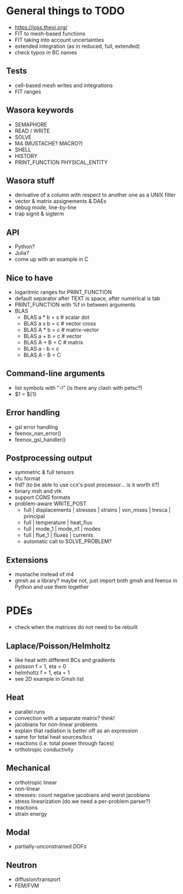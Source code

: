 # General things to TODO

 * https://joss.theoj.org/
 * FIT to mesh-based functions
 * FIT taking into account uncertainties
 * extended integration (as in reduced, full, extended)
 * check typos in BC names

 
## Tests
 
 * cell-based mesh writes and integrations
 * FIT ranges

## Wasora keywords

 * SEMAPHORE
 * READ / WRITE
 * SOLVE
 * M4 (MUSTACHE? MACRO?)
 * SHELL
 * HISTORY
 * PRINT_FUNCTION PHYSICAL_ENTITY
 
## Wasora stuff

 * derivative of a column with respect to another one as a UNIX filter
 * vector & matrix assignements & DAEs
 * debug mode, line-by-line
 * trap signit & sigterm

## API

 * Python?
 * Julia?
 * come up with an example in C

## Nice to have

 * logaritmic ranges for PRINT_FUNCTION
 * default separator after TEXT is space, after numerical is tab
 * PRINT_FUNCTION with %f in between arguments
 * BLAS
   - BLAS a * b = s   # scalar dot
   - BLAS a x b = c   # vector cross
   - BLAS A * b = c   # matrix-vector
   - BLAS a + b = c   # vector
   - BLAS A + B = C   # matrix
   - BLAS a - b = c
   - BLAS A - B = C
   
 
## Command-line arguments

 * list symbols with "-l" (is there any clash with petsc?)
 * $1 = ${1}
 
## Error handling 
 
 * gsl error handling
 * feenox_nan_error()
 * feenox_gsl_handler()

## Postprocessing output

 * symmetric & full tensors
 * vtu format
 * frd? (to be able to use ccx's post processor... is it worth it?)
 * binary msh and vtk
 * support CGNS formats
 * problem-aware WRITE_POST 
   - full | displacements | stresses | strains | von_mises | tresca | principal
   - full | temperature | heat_flux
   - full | mode_1 | mode_n1 | modes
   - full | flue_1 | fluxes | currents
   - automatic call to SOLVE_PROBLEM?
 
## Extensions
 
 * mustache instead of m4
 * gmsh as a library? maybe not, just import both gmsh and feenox in Python and use them together

 
# PDEs

 * check when the matrices do not need to be rebuilt
 
## Laplace/Poisson/Helmholtz

 * like heat with different BCs and gradients
 * poisson f = 1, eta = 0
 * helmholtz f = 1, eta = 1
 * see 2D example in Gmsh list
 
## Heat

 * parallel runs
 * convection with a separate matrix? think!
 * jacobians for non-linear problems
 * explain that radiation is better off as an expression
 * same for total heat sources/bcs
 * reactions (i.e. total power through faces)
 * orthotropic conductivity
 
## Mechanical

 * orthotropic linear
 * non-linear
 * stresses: count negative jacobians and worst jacobians
 * stress linearization (do we need a per-problem parser?)
 * reactions
 * strain energy

## Modal

 * partially-unconstrained DOFs
 
## Neutron

 * diffusion/transport
 * FEM/FVM

